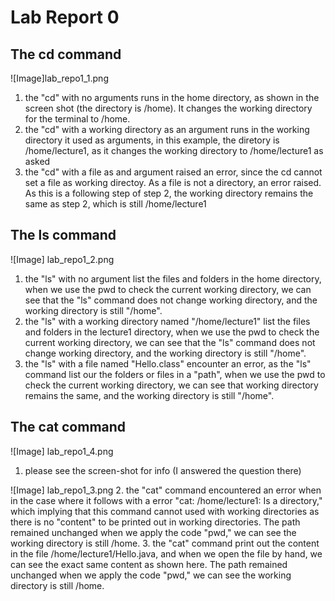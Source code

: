 # Lab Report 0

## The cd command
![Image]lab_repo1_1.png

1. the "cd" with no arguments runs in the home directory, as shown in the screen shot (the directory is /home). It changes the working directory for the terminal to /home. 
2. the "cd" with a working directory as an argument runs in the working directory it used as arguments, in this example, the diretory is /home/lecture1, as it changes the working directory to /home/lecture1 as asked
3. the "cd" with a file as and argument raised an error, since the cd cannot set a file as working directoy. As a file is not a directory, an error raised. As this is a following step of step 2, the working directory remains the same as step 2, which is still /home/lecture1

## The ls command
![Image] lab_repo1_2.png

1. the "ls" with no argument list the files and folders in the home directory, when we use the pwd to check the current working directory, we can see that the "ls" command does not change working directory, and the working directory is still "/home".
2. the "ls" with a working directory named "/home/lecture1" list the files and folders in the lecture1 directory, when we use the pwd to check the current working directory, we can see that the "ls" command does not change working directory, and the working directory is still "/home".
3. the "ls" with a file named "Hello.class" encounter an error, as the "ls" command list our the folders or files in a "path", when we use the pwd to check the current working directory, we can see that working directory remains the same, and the working directory is still "/home".

## The cat command
![Image] lab_repo1_4.png
1. please see the screen-shot for info (I answered the question there)

![Image] lab_repo1_3.png
2. the "cat" command encountered an error when in the case where it follows with a error "cat: /home/lecture1: Is a directory," which implying that this command cannot used with working directories as there is no "content" to be printed out in working directories. The path remained unchanged when we apply the code "pwd," we can see the working directory is still /home.
3. the "cat" command print out the content in the file /home/lecture1/Hello.java, and when we open the file by hand, we can see the exact same content as shown here. The path remained unchanged when we apply the code "pwd," we can see the working directory is still /home.
